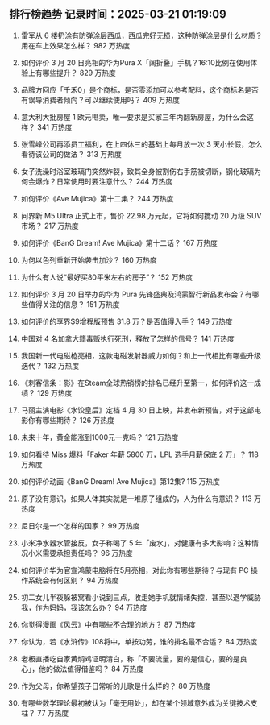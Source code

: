 
## 排行榜趋势 记录时间：2025-03-21 01:19:09
  
  1. 雷军从 6 楼扔涂有防弹涂层西瓜，西瓜完好无损，这种防弹涂层是什么材质？用在车上效果怎么样？ 982 万热度
    
  2. 如何评价 3 月 20 日亮相的华为Pura X「阔折叠」手机？16:10比例在使用体验上有哪些提升？ 829 万热度
    
  3. 品牌方回应「千禾0」是个商标，是否零添加可以参考配料，这个商标名是否有误导消费者倾向？可以继续使用吗？ 409 万热度
    
  4. 意大利大批房屋 1 欧元甩卖，唯一要求是买家三年内翻新房屋，为什么会这样？ 341 万热度
    
  5. 张雪峰公司再添员工福利，在上四休三的基础上每月放一次 3 天小长假，怎么看待该公司的做法？ 313 万热度
    
  6. 女子洗澡时浴室玻璃门突然炸裂，致其全身被割伤右手筋被切断，钢化玻璃为何会爆炸？日常使用时要注意什么？ 244 万热度
    
  7. 如何评价《Ave Mujica》第十二集？ 244 万热度
    
  8. 问界新 M5 Ultra 正式上市，售价 22.98 万元起，它将如何搅动 20 万级 SUV 市场？ 217 万热度
    
  9. 如何评价《BanG Dream! Ave Mujica》第十二话？ 167 万热度
    
  10. 为何以色列重新开始袭击加沙？ 160 万热度
    
  11. 为什么有人说“最好买80平米左右的房子”？ 152 万热度
    
  12. 如何评价 3 月 20 日举办的华为 Pura 先锋盛典及鸿蒙智行新品发布会？有哪些值得关注的信息？ 151 万热度
    
  13. 如何评价的享界S9增程版预售 31.8 万？是否值得入手？ 149 万热度
    
  14. 中国对 4 名加拿大籍毒贩执行死刑，释放了怎样的信号？ 141 万热度
    
  15. 我国新一代电磁枪亮相，这款电磁发射器威力如何？和上一代相比有哪些升级迭代？ 132 万热度
    
  16. 《刺客信条：影》在Steam全球热销榜的排名已经升至第一，如何评价这一成绩？ 129 万热度
    
  17. 马丽主演电影《水饺皇后》定档 4 月 30 日上映，并发布新预告，对于这部电影你有哪些期待？ 126 万热度
    
  18. 未来十年，黄金能涨到1000元一克吗？ 121 万热度
    
  19. 如何看待 Miss 爆料「Faker 年薪 5800 万，LPL 选手月薪保底 2 万」？ 118 万热度
    
  20. 如何评价动画《BanG Dream! Ave Mujica》第12集? 115 万热度
    
  21. 原子没有意识，如果人体其实就是一堆原子组成的，人为什么有意识？ 113 万热度
    
  22. 尼日尔是一个怎样的国家？ 99 万热度
    
  23. 小米净水器水管接反，女子称喝了 5 年「废水」，对健康有多大影响？这种情况小米需要承担责任吗？ 96 万热度
    
  24. 如何评价华为官宣鸿蒙电脑将在5月亮相，对此你有哪些期待？与现有 PC 操作系统会有何区别？ 94 万热度
    
  25. 初二女儿半夜躲被窝看小说到三点，收走她手机就情绪失控，甚至以退学威胁我，作为妈妈，我该怎么办？ 94 万热度
    
  26. 你觉得漫画《风云》中有哪些不合理的地方？ 87 万热度
    
  27. 你认为，若《水浒传》108将中，单按功劳，谁的排名最不合适？ 84 万热度
    
  28. 老板直播吃自家黄焖鸡证明清白，称「不要流量，要的是信心，要的是良心」，他的做法值得借鉴吗？ 84 万热度
    
  29. 作为父母，你希望孩子日常听的儿歌是什么样的？ 80 万热度
    
  30. 有哪些数学理论最初被认为「毫无用处」，却在某个领域意外成为关键技术支柱？ 77 万热度
    